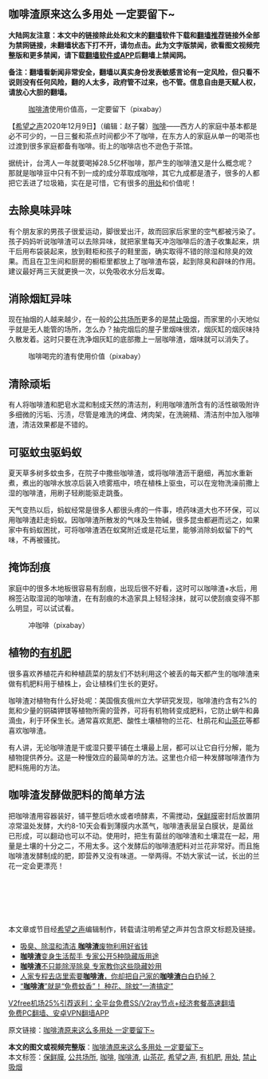  <h2>咖啡渣原来这么多用处 一定要留下~</h2> <p class="notice"><b>大陆网友注意：本文中的链接除此处和文末的<a href="https://github.com/bannedbook/fanqiang" >翻墙</a>软件下载和<a href="https://github.com/killgcd/justmysocks/blob/master/README.md">翻墙推荐</a>链接外全部为禁网链接，未翻墙状态下打不开，请勿点击。此为文字版禁闻，欲看图文视频完整版和更多禁闻，请下载<a href="https://github.com/bannedbook/fanqiang">翻墙软件或APP</a>后翻墙上禁闻网。</p><p>备注：翻墙看新闻非常安全，翻墙以真实身份发表敏感言论有一定风险，但只看不说则没有任何风险，翻的人太多，政府管不过来，也不管。信息自由是天赋人权，请放心大胆的翻墙。</b></p>  <div class="entry"> <figure><figcaption><a href="https://www.bannedbook.org/bnews/tag/%E5%92%96%E5%95%A1%E6%B8%A3/" class="st_tag internal_tag" rel="tag" title="标签 咖啡渣 下的日志">咖啡渣</a>使用价值高，一定要留下（pixabay）</figcaption></figure> <p>【<span class='wp_keywordlink_affiliate'><a href="https://www.soundofhope.org" title="希望之声" target="_blank">希望之声</a></span>2020年12月9日】（编辑：赵子馨）<a href="https://www.bannedbook.org/bnews/tag/%e5%92%96%e5%95%a1/" class="st_tag internal_tag" rel="tag" title="标签 咖啡 下的日志">咖啡</a>——西方人的家庭中基本都是必不可少的，一日三餐和茶点时间都少不了咖啡，在东方人的家庭从单一的喝茶也过渡到很多家庭都备有咖啡。街上的咖啡店也不逊色于茶馆。</p> <p>据统计，台湾人一年就要喝掉28.5亿杯咖啡，那产生的咖啡渣又是什么概念呢？那就是咖啡豆中只有不到一成的成分萃取成咖啡，其它九成都是渣子，很多的人都把它丢进了垃圾箱，实在是可惜，它有很多的<a href="https://www.bannedbook.org/bnews/tag/%E7%94%A8%E5%A4%84/" class="st_tag internal_tag" rel="tag" title="标签 用处 下的日志">用处</a>和价值呢！</p> <h2><strong>去除臭味异味</strong></h2> <p>有个朋友家的男孩子很爱运动，脚很爱出汗，故而回家后家里的空气都被污染了。孩子妈妈听说咖啡渣可以去除异味，就把家里每天冲泡咖啡后的渣子收集起来，烘干后用布袋装起来，放到鞋柜和孩子的鞋里面，确实取得不错的除湿和除臭的效果。而且在卫生间和厨房的橱柜里都放上了咖啡渣布袋，起到除臭和辟味的作用。建议最好两三天就更换一次，以免吸收水分后发霉。</p> <h2><strong>消除烟缸异味</strong></h2> <p>现在抽烟的人越来越少，在一般的<a href="https://www.bannedbook.org/bnews/tag/%E5%85%AC%E5%85%B1%E5%9C%BA%E6%89%80/" class="st_tag internal_tag" rel="tag" title="标签 公共场所 下的日志">公共场所</a>更多的是<a href="https://www.bannedbook.org/bnews/tag/%E7%A6%81%E6%AD%A2%E5%90%B8%E7%83%9F/" class="st_tag internal_tag" rel="tag" title="标签 禁止吸烟 下的日志">禁止吸烟</a>，而家里的小天地似乎就是无人能管的场所，怎么办？抽完烟后的屋子里烟味很浓，烟灰缸的烟灰味持久散发着。这时只要在洗净烟灰缸的底部撒上一层咖啡渣，烟味就可以消失了。</p>  <figure><figcaption>咖啡喝完的渣有使用价值（pixabay）</figcaption></figure> <h2><strong>清除顽垢</strong></h2> <p>有人将咖啡渣和肥皂水混和制成天然的清洁剂，利用咖啡渣所含有的活性碳吸附许多细微的污垢、污渍，尽管是难洗的烤盘、烤肉架，在洗碗精、清洁剂中加入咖啡渣，清洁效果都是不错的。</p> <h2><strong>可驱蚊虫驱蚂蚁</strong></h2> <p>夏天草多树多蚊虫多，在院子中撒些咖啡渣，或将咖啡渣沥干磨细，再加水重新煮，煮出的咖啡水放凉后装入喷雾瓶中，喷在植株上驱虫，可以在宠物洗澡前撒上湿的咖啡渣，用刷子轻刷能驱走跳蚤。</p> <p>天气变热以后，蚂蚁经常是很多人都很头疼的一件事，喷药味道大也不环保，可以用咖啡渣赶走蚂蚁。因咖啡渣所散发的气味及生物碱，很多昆虫都避而远之，如果家中有蚂蚁困扰，可将咖啡渣洒在蚁窝附近或是花坛里，能够消除蚂蚁留下的气味，不再被骚扰。</p> <h2><strong>掩饰刮痕</strong></h2> <p>家庭中的很多木地板很容易有刮痕，出现后很不好看，这时可以咖啡渣+水后，用棉签沾取湿润的咖啡渣，在有刮痕的木造家具上轻轻涂抹，就可以使刮痕变得不那么明显，可以试试看。</p>  <figure><figcaption>冲咖啡（pixabay）</figcaption></figure> <h2><strong>植物的<a href="https://www.bannedbook.org/bnews/tag/%E6%9C%89%E6%9C%BA%E8%82%A5/" class="st_tag internal_tag" rel="tag" title="标签 有机肥 下的日志">有机肥</a></strong></h2> <p>很多喜欢养植花卉和种植蔬菜的朋友们不妨利用这个被丢的每天都产生的咖啡渣来做有机肥料用于植株上，会让植株们生长的更好。</p> <p>咖啡渣对植物有什么好处呢：美国俄亥俄州立大学研究发现，咖啡渣约含有2%的氮和少量的铜磷钾镁等植物所需的营养，可将有机物转变成肥料，它防止蜗牛和鼻滴虫，利于环保生长。通常喜欢氮肥、酸性土壤植物的兰花、杜鹃花和<a href="https://www.bannedbook.org/bnews/tag/%E5%B1%B1%E8%8C%B6%E8%8A%B1/" class="st_tag internal_tag" rel="tag" title="标签 山茶花 下的日志">山茶花</a>等都喜欢咖啡渣。</p> <p>有人讲，无论咖啡渣是干或湿只要平铺在土壤最上层，都可以让它自行分解，能为植物提供养分。这是一种慢效应的最简单的方法。这里也介绍一种发酵咖啡渣作为肥料施用的方法。</p> <h2><strong>咖啡渣发酵做肥料的简单方法</strong></h2> <p>把咖啡渣用容器装好，铺平整后喷水或者喷酵素，不需搅动，<a href="https://www.bannedbook.org/bnews/tag/%E4%BF%9D%E9%B2%9C%E8%86%9C/" class="st_tag internal_tag" rel="tag" title="标签 保鲜膜 下的日志">保鲜膜</a>密封后放置阴凉常温处发酵，大约8-10天会看到薄膜内水蒸气，咖啡渣表层呈白膜状，是菌丝已形成，可以翻动也可以不动。使用时，把生有菌丝的咖啡渣和土壤混在一起，用量是土壤的十分之二，不用太多。这个发酵后的咖啡渣肥料对兰花非常好。而且施咖啡渣发酵制成的肥，即营养又没有味道。一举两得。不妨大家试一试，长出的兰花一定会更漂亮！</p>  <p> </p> <p> </p> <p> </p> <p>本文章或节目经<a href="https://www.bannedbook.org/bnews/tag/%e5%b8%8c%e6%9c%9b%e4%b9%8b%e5%a3%b0/" class="st_tag internal_tag" rel="tag" title="标签 希望之声 下的日志">希望之声</a>编辑制作，转载请注明希望之声并包含原文标题及链接。</p>  <ul class='op-related-articles' title='相关阅读'> <li><a href='https://www.bannedbook.org/bnews/lifebaike/20200803/1373967.html' target='_blank'>吸臭、除湿和清洁 <b>咖啡渣</b>废物利用好省钱</a></li> <li><a href='https://www.bannedbook.org/bnews/lifebaike/20200120/1261856.html' target='_blank'><b>咖啡渣</b>变身生活帮手 专家公开5种隐藏版用途</a></li> <li><a href='https://www.bannedbook.org/bnews/comments/20191228/1248798.html' target='_blank'><b>咖啡渣</b>不只能除溼除臭 专家教你这些隐藏妙用</a></li> <li><a href='https://www.bannedbook.org/bnews/lifebaike/20190725/1163770.html' target='_blank'>人家专程去店里索要<b>咖啡渣</b>，你却把自己家的<b>咖啡渣</b>白白扔掉？</a></li> <li><a href='https://www.bannedbook.org/bnews/lifebaike/20180919/1000203.html' target='_blank'>“<b>咖啡渣</b>”就是“免费蚊香”！ 种花、除蚊“一渣搞定”</a></li> </ul> <p class="texttj"> <a href="https://github.com/bannedbook/fanqiang/wiki/V2ray%E6%9C%BA%E5%9C%BA" target="_blank">V2free机场25%引荐返利：全平台免费SS/V2ray节点+经济套餐高速翻墙</a><br/> <a href="https://github.com/bannedbook/fanqiang/wiki/%E7%A6%81%E9%97%BB%E7%BD%91%E5%AE%89%E5%8D%93%E7%BF%BB%E5%A2%99%E6%96%B0%E9%97%BBAPP" target="_blank">免费PC翻墙、安卓VPN翻墙APP</a></p><p>原文链接：<a class="src_link"  href="https://www.soundofhope.org/post/452134" target="_blank">咖啡渣原来这么多用处 一定要留下~</a></p><a name='sharetosocial'></a>       <div><b>本文的图文或视频完整版</b>：<a href='https://www.bannedbook.org/bnews/comments/20201210/1445273.html'>咖啡渣原来这么多用处 一定要留下~</a></div>  </div><!--END ENTRY--> <div class="postfooter"> <div>本文标签：<a href="https://www.bannedbook.org/bnews/tag/%E4%BF%9D%E9%B2%9C%E8%86%9C/" rel="tag">保鲜膜</a>, <a href="https://www.bannedbook.org/bnews/tag/%E5%85%AC%E5%85%B1%E5%9C%BA%E6%89%80/" rel="tag">公共场所</a>, <a href="https://www.bannedbook.org/bnews/tag/%e5%92%96%e5%95%a1/" rel="tag">咖啡</a>, <a href="https://www.bannedbook.org/bnews/tag/%E5%92%96%E5%95%A1%E6%B8%A3/" rel="tag">咖啡渣</a>, <a href="https://www.bannedbook.org/bnews/tag/%E5%B1%B1%E8%8C%B6%E8%8A%B1/" rel="tag">山茶花</a>, <a href="https://www.bannedbook.org/bnews/tag/%e5%b8%8c%e6%9c%9b%e4%b9%8b%e5%a3%b0/" rel="tag">希望之声</a>, <a href="https://www.bannedbook.org/bnews/tag/%E6%9C%89%E6%9C%BA%E8%82%A5/" rel="tag">有机肥</a>, <a href="https://www.bannedbook.org/bnews/tag/%E7%94%A8%E5%A4%84/" rel="tag">用处</a>, <a href="https://www.bannedbook.org/bnews/tag/%E7%A6%81%E6%AD%A2%E5%90%B8%E7%83%9F/" rel="tag">禁止吸烟</a></div>  </div><!--END POSTFOOTER--> 